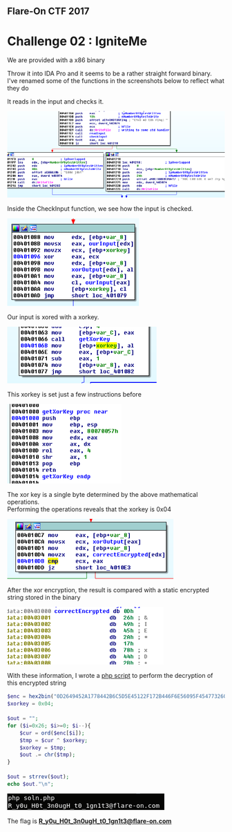 ## Flare-On CTF 2017
# Challenge 02 : IgniteMe

We are provided with a x86 binary

Throw it into IDA Pro and it seems to be a rather straight forward binary.  
I've renamed some of the functions in the screenshots below to reflect what they do

It reads in the input and checks it.

![checkinput](img/01.png)

Inside the CheckInput function, we see how the input is checked.

![xor](img/02.png)

Our input is xored with a xorkey. 

![setxorkey](img/03.png)

This xorkey is set just a few instructions before

![mathxorkey](img/04.png)

The xor key is a single byte determined by the above mathematical operations.  
Performing the operations reveals that the xorkey is 0x04

![docmp](img/05.png)

After the xor encryption, the result is compared with a static encrypted string stored in the binary

![encryptedstring](img/06.png)

With these information, I wrote a [php script](soln.php) to perform the decryption of this encrypted string

```php
$enc = hex2bin("0D2649452A1778442B6C5D5E45122F172B446F6E56095F454773260A0D1317484201404D0C0269");
$xorkey = 0x04;

$out = "";
for ($i=0x26; $i>=0; $i--){
	$cur = ord($enc[$i]);
	$tmp = $cur ^ $xorkey;
	$xorkey = $tmp;
	$out .= chr($tmp);
}

$out = strrev($out);
echo $out."\n";
```

![flag](img/07.png)

The flag is **R_y0u_H0t_3n0ugH_t0_1gn1t3@flare-on.com**